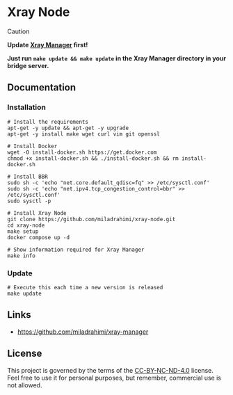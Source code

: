 # Xray Node

> [!CAUTION]
> **Update [Xray Manager](https://github.com/miladrahimi/xray-manager) first!**
> 
> **Just run `make update && make update` in the Xray Manager directory in your bridge server.**

## Documentation

### Installation

```shell
# Install the requirements
apt-get -y update && apt-get -y upgrade
apt-get -y install make wget curl vim git openssl
```

```shell
# Install Docker
wget -O install-docker.sh https://get.docker.com
chmod +x install-docker.sh && ./install-docker.sh && rm install-docker.sh
```

```shell
# Install BBR
sudo sh -c 'echo "net.core.default_qdisc=fq" >> /etc/sysctl.conf'
sudo sh -c 'echo "net.ipv4.tcp_congestion_control=bbr" >> /etc/sysctl.conf'
sudo sysctl -p
```

```shell
# Install Xray Node
git clone https://github.com/miladrahimi/xray-node.git
cd xray-node
make setup
docker compose up -d
```

```shell
# Show information required for Xray Manager
make info
```

### Update

``` shell
# Execute this each time a new version is released
make update
```

## Links

* https://github.com/miladrahimi/xray-manager

## License

This project is governed by the terms of the [CC-BY-NC-ND-4.0](LICENSE.md) license.
Feel free to use it for personal purposes, but remember, commercial use is not allowed.


